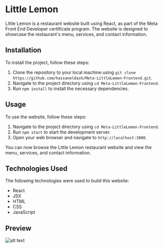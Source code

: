 # Little Lemon

Little Lemon is a restaurant website built using React, as part of the Meta Front End Developer certificate program. The website is designed to showcase the restaurant's menu, services, and contact information.

## Installation

To install the project, follow these steps:

1. Clone the repository to your local machine using `git clone https://github.com/hassaneldash/Meta-LittleLemon-Frontend.git`.
2. Navigate to the project directory using `cd Meta-LittleLemon-Frontend`.
3. Run `npm install` to install the necessary dependencies.

## Usage

To use the website, follow these steps:

1. Navigate to the project directory using `cd Meta-LittleLemon-Frontend`.
2. Run `npm start` to start the development server.
3. Open your web browser and navigate to `http://localhost:3000`.

You can now browse the Little Lemon restaurant website and view the menu, services, and contact information.

## Technologies Used

The following technologies were used to build this website:

- React
- JSX
- HTML
- CSS
- JavaScript

## Preview
![alt text](https://i.imgur.com/22MqTGp.png)

